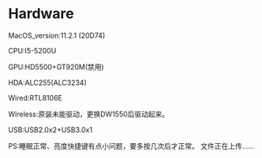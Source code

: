 # Hardware

MacOS_version:11.2.1 (20D74)

CPU:I5-5200U

GPU:HD5500+GT920M(禁用)

HDA:ALC255(ALC3234)

Wired:RTL8106E

Wireless:原装未能驱动，更换DW1550后驱动起来。

USB:USB2.0x2+USB3.0x1

PS:睡眠正常、亮度快捷键有点小问题，要多按几次后才正常。
文件正在上传......

